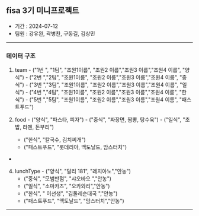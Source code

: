 ## fisa 3기 미니프로젝트

  - 기간 : 2024-07-12 
  - 팀원 : 강유완, 곽병찬, 구동길, 김상민
    
***

### 데이터 구조
  1) team
	- ("1번 ", "1팀", "조원1이름", "조원2 이름","조원3 이름","조원4 이름", "양식")
	- ("2번 ","2팀", "조원1이름", "조원2 이름","조원3 이름","조원4 이름", "중식")
	- ("3번 ","3팀", "조원1이름", "조원2 이름","조원3 이름","조원4 이름", "일식")
	- ("4번 ","4팀", "조원1이름", "조원2 이름","조원3 이름","조원4 이름", "한식")
	- ("5번 ","5팀", "조원1이름", "조원2 이름","조원3 이름","조원4 이름", "패스트푸드")
     
  3) food
    - ("양식", "파스타, 피자")
    - ("중식", "짜장면, 짬뽕, 탕수육")
    - ("일식", "초밥, 라멘, 돈부리")
		- ("한식", "칼국수, 김치찌개")
		- ("패스트푸드", "롯데리아, 맥도날드, 맘스터치")
  - 
  4) lunchType
    - ("양식", "달리 181", "레지아노","안농")
		- ("중식", "모범반점", "샤오바오 ","안농")
		- ("일식", "소마카츠", "오카와리","안농")
		- ("한식", " 이선생", "김둘레순대국 ","안농")
		- ("패스트푸드", "맥도날드",	"맘스터치","안농")

***




